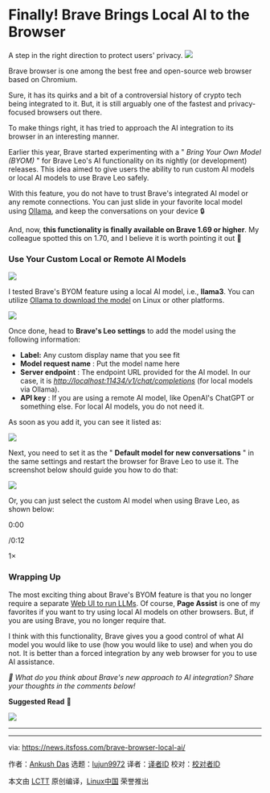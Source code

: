 [#]: subject: "Finally! Brave Brings Local AI to the Browser"
[#]: via: "https://news.itsfoss.com/brave-browser-local-ai/"
[#]: author: "Ankush Das https://news.itsfoss.com/author/ankush/"
[#]: collector: "lujun9972/lctt-scripts-1705972010"
[#]: translator: " "
[#]: reviewer: " "
[#]: publisher: " "
[#]: url: " "

Finally! Brave Brings Local AI to the Browser
======
A step in the right direction to protect users' privacy.
[![][1]][2]

Brave browser is one among the best free and open-source web browser based on Chromium.

Sure, it has its quirks and a bit of a controversial history of crypto tech being integrated to it. But, it is still arguably one of the fastest and privacy-focused browsers out there.

To make things right, it has tried to approach the AI integration to its browser in an interesting manner.

Earlier this year, Brave started experimenting with a " _Bring Your Own Model (BYOM)_ " for Brave Leo's AI functionality on its nightly (or development) releases. This idea aimed to give users the ability to run custom AI models or local AI models to use Brave Leo safely.

With this feature, you do not have to trust Brave's integrated AI model or any remote connections. You can just slide in your favorite local model using [Ollama][3], and keep the conversations on your device 🔒

And, now, **this functionality is finally available on Brave 1.69 or higher**. My colleague spotted this on 1.70, and I believe it is worth pointing it out 🤯

### Use Your Custom Local or Remote AI Models

![][4]

I tested Brave's BYOM feature using a local AI model, i.e., **llama3**. You can utilize [Ollama to download the model][5] on Linux or other platforms.

![][6]

Once done, head to **Brave's Leo settings** to add the model using the following information:

  * **Label:** Any custom display name that you see fit
  * **Model request name** : Put the model name here
  * **Server endpoint** : The endpoint URL provided for the AI model. In our case, it is _<http://localhost:11434/v1/chat/completions>_ (for local models via Ollama).
  * **API key** : If you are using a remote AI model, like OpenAI's ChatGPT or something else. For local AI models, you do not need it.



As soon as you add it, you can see it listed as:

![][7]

Next, you need to set it as the " **Default model for new conversations** " in the same settings and restart the browser for Brave Leo to use it. The screenshot below should guide you how to do that:

![][8]

Or, you can just select the custom AI model when using Brave Leo, as shown below:

0:00

/0:12

1×

### Wrapping Up

The most exciting thing about Brave's BYOM feature is that you no longer require a separate [Web UI to run LLMs][9]. Of course, **Page Assist** is one of my favorites if you want to try using local AI models on other browsers. But, if you are using Brave, you no longer require that.

I think with this functionality, Brave gives you a good control of what AI model you would like to use (how you would like to use) and when you do not. It is better than a forced integration by any web browser for you to use AI assistance.

_💬 What do you think about Brave's new approach to AI integration? Share your thoughts in the comments below!_

**Suggested Read** 📖

![][6]

* * *

--------------------------------------------------------------------------------

via: https://news.itsfoss.com/brave-browser-local-ai/

作者：[Ankush Das][a]
选题：[lujun9972][b]
译者：[译者ID](https://github.com/译者ID)
校对：[校对者ID](https://github.com/校对者ID)

本文由 [LCTT](https://github.com/LCTT/TranslateProject) 原创编译，[Linux中国](https://linux.cn/) 荣誉推出

[a]: https://news.itsfoss.com/author/ankush/
[b]: https://github.com/lujun9972
[1]: https://news.itsfoss.com/assets/images/pikapods-banner-v3.webp
[2]: https://www.pikapods.com/?utm_campaign=banner-2024-05&utm_source=itsfoss
[3]: https://itsfoss.com/ollama/
[4]: https://news.itsfoss.com/content/images/2024/09/brave-leo-llama3.png
[5]: https://itsfoss.com/ollama-setup-linux/
[6]: https://itsfoss.com/content/images/size/w256h256/2022/12/android-chrome-192x192.png
[7]: https://news.itsfoss.com/content/images/2024/09/brave-llama3-model.png
[8]: https://news.itsfoss.com/content/images/2024/09/changing-leo-default-ai-model.png
[9]: https://itsfoss.com/ollama-web-ui-tools/

